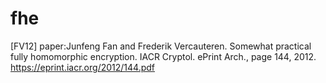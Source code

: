 # fhe

[FV12]
paper:Junfeng Fan and Frederik Vercauteren. Somewhat practical fully homomorphic encryption. IACR Cryptol. ePrint Arch., page 144, 2012.
https://eprint.iacr.org/2012/144.pdf